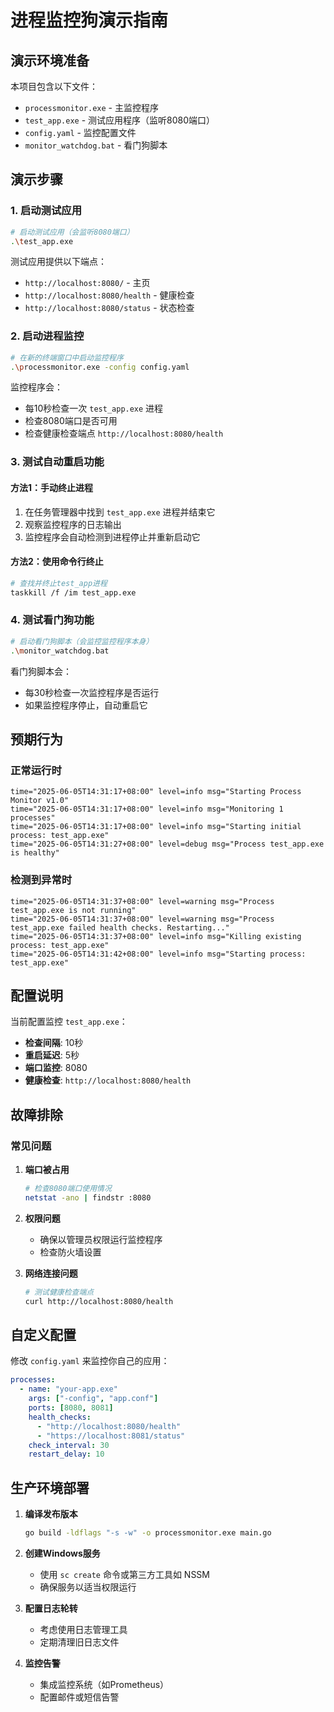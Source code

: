 # 进程监控狗演示指南

## 演示环境准备

本项目包含以下文件：
- `processmonitor.exe` - 主监控程序
- `test_app.exe` - 测试应用程序（监听8080端口）
- `config.yaml` - 监控配置文件
- `monitor_watchdog.bat` - 看门狗脚本

## 演示步骤

### 1. 启动测试应用
```bash
# 启动测试应用（会监听8080端口）
.\test_app.exe
```

测试应用提供以下端点：
- `http://localhost:8080/` - 主页
- `http://localhost:8080/health` - 健康检查
- `http://localhost:8080/status` - 状态检查

### 2. 启动进程监控
```bash
# 在新的终端窗口中启动监控程序
.\processmonitor.exe -config config.yaml
```

监控程序会：
- 每10秒检查一次 `test_app.exe` 进程
- 检查8080端口是否可用
- 检查健康检查端点 `http://localhost:8080/health`

### 3. 测试自动重启功能

#### 方法1：手动终止进程
1. 在任务管理器中找到 `test_app.exe` 进程并结束它
2. 观察监控程序的日志输出
3. 监控程序会自动检测到进程停止并重新启动它

#### 方法2：使用命令行终止
```bash
# 查找并终止test_app进程
taskkill /f /im test_app.exe
```

### 4. 测试看门狗功能
```bash
# 启动看门狗脚本（会监控监控程序本身）
.\monitor_watchdog.bat
```

看门狗脚本会：
- 每30秒检查一次监控程序是否运行
- 如果监控程序停止，自动重启它

## 预期行为

### 正常运行时
```
time="2025-06-05T14:31:17+08:00" level=info msg="Starting Process Monitor v1.0"
time="2025-06-05T14:31:17+08:00" level=info msg="Monitoring 1 processes"
time="2025-06-05T14:31:17+08:00" level=info msg="Starting initial process: test_app.exe"
time="2025-06-05T14:31:27+08:00" level=debug msg="Process test_app.exe is healthy"
```

### 检测到异常时
```
time="2025-06-05T14:31:37+08:00" level=warning msg="Process test_app.exe is not running"
time="2025-06-05T14:31:37+08:00" level=warning msg="Process test_app.exe failed health checks. Restarting..."
time="2025-06-05T14:31:37+08:00" level=info msg="Killing existing process: test_app.exe"
time="2025-06-05T14:31:42+08:00" level=info msg="Starting process: test_app.exe"
```

## 配置说明

当前配置监控 `test_app.exe`：
- **检查间隔**: 10秒
- **重启延迟**: 5秒
- **端口监控**: 8080
- **健康检查**: `http://localhost:8080/health`

## 故障排除

### 常见问题

1. **端口被占用**
   ```bash
   # 检查8080端口使用情况
   netstat -ano | findstr :8080
   ```

2. **权限问题**
   - 确保以管理员权限运行监控程序
   - 检查防火墙设置

3. **网络连接问题**
   ```bash
   # 测试健康检查端点
   curl http://localhost:8080/health
   ```

## 自定义配置

修改 `config.yaml` 来监控你自己的应用：

```yaml
processes:
  - name: "your-app.exe"
    args: ["-config", "app.conf"]
    ports: [8080, 8081]
    health_checks: 
      - "http://localhost:8080/health"
      - "https://localhost:8081/status"
    check_interval: 30
    restart_delay: 10
```

## 生产环境部署

1. **编译发布版本**
   ```bash
   go build -ldflags "-s -w" -o processmonitor.exe main.go
   ```

2. **创建Windows服务**
   - 使用 `sc create` 命令或第三方工具如 NSSM
   - 确保服务以适当权限运行

3. **配置日志轮转**
   - 考虑使用日志管理工具
   - 定期清理旧日志文件

4. **监控告警**
   - 集成监控系统（如Prometheus）
   - 配置邮件或短信告警